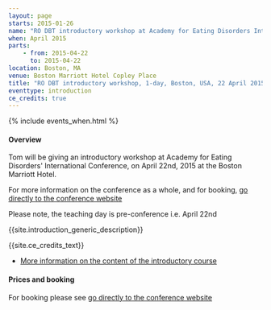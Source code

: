```yaml
---
layout: page
starts: 2015-01-26
name: "RO DBT introductory workshop at Academy for Eating Disorders International Conference"
when: April 2015
parts:
    - from: 2015-04-22
      to: 2015-04-22
location: Boston, MA
venue: Boston Marriott Hotel Copley Place
title: "RO DBT introductory workshop, 1-day, Boston, USA, 22 April 2015"
eventtype: introduction
ce_credits: true
---
```



{% include events_when.html %}


#### Overview

Tom will be giving an introductory workshop at Academy for Eating Disorders' International Conference, on April 22nd, 2015
at the Boston Marriott Hotel.

For more information on the conference as a whole, and for booking, [go directly to the conference website](http://www.aedweb.org/ICED2015/)

Please note, the teaching day is pre-conference i.e. April 22nd


{{site.introduction_generic_description}}



{{site.ce_credits_text}}



- [More information on the content of the introductory course](/training/introduction.html)


#### Prices and booking

For booking please see [go directly to the conference website](http://www.aedweb.org/ICED2015/)

